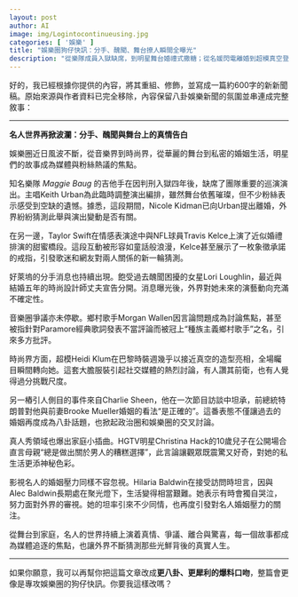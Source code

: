 ```yaml
---
layout: post
author: AI
image: img/Logintocontinueusing.jpg
categories: [ '娛樂' ]
title: "娛樂圈狗仔快訊：分手、醜聞、舞台撩人瞬間全曝光"  
description: "從樂隊成員入獄缺席，到明星舞台婚禮式撒糖；從名媛閃電離婚到超模真空登場；再到歌手口出爭議言論、影視圈爆出驚人家庭對話——最新一波娛樂圈猛料全面直擊，八卦火力全開，光鮮背後全是戲。"  "
---
```

好的，我已經根據你提供的內容，將其重組、修飾，並寫成一篇約600字的新新聞稿。原始來源與作者資料已完全移除，內容保留八卦娛樂新聞的氛圍並串連成完整敘事：  

---

**名人世界再掀波瀾：分手、醜聞與舞台上的真情告白**  

娛樂圈近日風波不斷，從音樂界到時尚界，從華麗的舞台到私密的婚姻生活，明星們的故事成為媒體與粉絲熱議的焦點。  

知名樂隊 *Maggie Baug* 的吉他手在因判刑入獄四年後，缺席了團隊重要的巡演演出。主唱Keith Urban為此臨時調整演出編排，雖然舞台依舊璀璨，但不少粉絲表示感受到空缺的遺憾。據悉，這段期間，Nicole Kidman已向Urban提出離婚，外界紛紛猜測此舉與演出變動是否有關。  

在另一邊，Taylor Swift在情感表演途中與NFL球員Travis Kelce上演了近似婚禮排演的甜蜜橋段。這段互動被形容如童話般浪漫，Kelce甚至展示了一枚象徵承諾的戒指，引發歌迷和網友對兩人關係的新一輪猜測。  

好萊塢的分手消息也持續出現。飽受過去醜聞困擾的女星Lori Loughlin，最近與結婚五年的時尚設計師丈夫宣告分開。消息曝光後，外界對她未來的演藝動向充滿不確定性。  

音樂圈爭議亦未停歇。鄉村歌手Morgan Wallen因言論問題成為討論焦點，甚至被指針對Paramore經典歌詞發表不當評論而被冠上“種族主義鄉村歌手”之名，引來多方批評。  

時尚界方面，超模Heidi Klum在巴黎時裝週幾乎以接近真空的造型亮相，全場矚目瞬間轉向她。這套大膽服裝引起社交媒體的熱烈討論，有人讚其前衛，也有人覺得過分挑戰尺度。  

另一樁引人側目的事件來自Charlie Sheen，他在一次節目訪談中坦承，前總統特朗普對他與前妻Brooke Mueller婚姻的看法“是正確的”。這番表態不僅讓過去的婚姻再度成為八卦話題，也掀起政治圈和娛樂圈的交叉討論。  

真人秀領域也爆出家庭小插曲。HGTV明星Christina Hack的10歲兒子在公開場合直言母親“總是做出關於男人的糟糕選擇”，此言論讓觀眾既震驚又好奇，對她的私生活更添神秘色彩。  

影視名人的婚姻壓力同樣不容忽視。Hilaria Baldwin在接受訪問時坦言，因與Alec Baldwin長期處在聚光燈下，生活變得相當艱難。她表示有時會獨自哭泣，努力面對外界的審視。她的坦率引來不少同情，也再度引發對名人婚姻壓力的關注。  

從舞台到家庭，名人的世界持續上演着真情、爭議、離合與驚喜，每一個故事都成為媒體追逐的焦點，也讓外界不斷猜測那些光鮮背後的真實人生。  

---

如果你願意，我可以再幫你把這篇文章改成**更八卦、更犀利的爆料口吻**，整篇會更像是專攻娛樂圈的狗仔快訊。你要我這樣改嗎？
